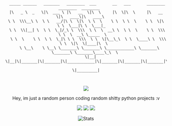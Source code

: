 <div align="center">
<pre><code> _____ ______   _______   ________  ___       __   ___       ________  ________  ________      
|\   _ \  _   \|\  ___ \ |\   __  \|\  \     |\  \|\  \     |\   __  \|\   ____\|\   ____\     
\ \  \\\__\ \  \ \   __/|\ \  \|\  \ \  \    \ \  \ \  \    \ \  \|\  \ \  \___|\ \  \___|_    
 \ \  \\|__| \  \ \  \_|/_\ \  \\\  \ \  \  __\ \  \ \  \    \ \  \\\  \ \  \  __\ \_____  \   
  \ \  \    \ \  \ \  \_|\ \ \  \\\  \ \  \|\__\_\  \ \  \____\ \  \\\  \ \  \|\  \|____|\  \  
   \ \__\    \ \__\ \_______\ \_______\ \____________\ \_______\ \_______\ \_______\____\_\  \ 
    \|__|     \|__|\|_______|\|_______|\|____________|\|_______|\|_______|\|_______|\_________\
                                                                                   \|_________|
                                                                                               
</code></pre>

<p align="center">
  <img src="https://discord.c99.nl/widget/theme-4/1287914810821836843.png">
</p>

<p align="center">
  Hey, im just a random person coding random shitty python projects :v
</p>

<p align="center">
  <img src="https://komarev.com/ghpvc/?username=meowlogs&label=Profile%20views&color=000000&style=for-the-badge"/>
  <img src="https://img.shields.io/github/followers/meowlogs?color=black&style=for-the-badge&logo=github&label=Follows"/>
  <img src="https://img.shields.io/github/stars/meowlogs?color=black&style=for-the-badge&logo=github&label=Stars"/>
</p>

<p align="center">
  <img src="https://github-readme-stats.vercel.app/api?username=meowlogsadmin&show_icons=true&theme=transparent&hide_border=true&text_color=CCCCCC&title_color=CCCCCC&icon_color=CCCCCC" alt="Stats">
</p>
